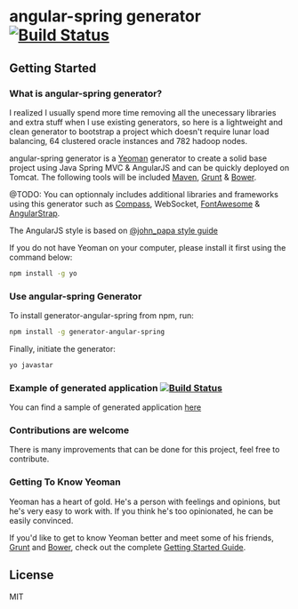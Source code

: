 # angular-spring generator [![Build Status](https://secure.travis-ci.org/madtrax/generator-angular-spring.png?branch=master)](https://travis-ci.org/madtrax/generator-angular-spring)

## Getting Started

### What is angular-spring generator?

I realized I usually spend more time removing all the unecessary libraries and extra stuff when I use existing generators, so here is a lightweight and clean generator to bootstrap a project which doesn't require lunar load balancing, 64 clustered oracle instances and 782 hadoop nodes.

angular-spring generator is a [Yeoman](http://yeoman.io) generator to create a solid base project using Java Spring MVC & AngularJS and can be quickly deployed on Tomcat. The following tools will be included [Maven](http://maven.apache.org), [Grunt](http://gruntjs.com) & [Bower](http://bower.io).

@TODO:
You can optionnaly includes additional libraries and frameworks using this generator such as [Compass](http://compass-style.org/), WebSocket, [FontAwesome](http://fortawesome.github.io/Font-Awesome/) & [AngularStrap](http://mgcrea.github.io/angular-strap/).

The AngularJS style is based on [@john_papa style guide](https://github.com/johnpapa/angularjs-styleguide)

If you do not have Yeoman on your computer, please install it first using the command below:

```bash
npm install -g yo
```

### Use angular-spring Generator

To install generator-angular-spring from npm, run:

```bash
npm install -g generator-angular-spring
```

Finally, initiate the generator:

```bash
yo javastar
```

### Example of generated application [![Build Status](https://travis-ci.org/madtrax/sample-angular-spring.svg?branch=master)](https://travis-ci.org/madtrax/sample-angular-spring)

You can find a sample of generated application [here](https://github.com/madtrax/sample-angular-spring)

### Contributions are welcome

There is many improvements that can be done for this project, feel free to contribute.

### Getting To Know Yeoman

Yeoman has a heart of gold. He's a person with feelings and opinions, but he's very easy to work with. If you think he's too opinionated, he can be easily convinced.

If you'd like to get to know Yeoman better and meet some of his friends, [Grunt](http://gruntjs.com) and [Bower](http://bower.io), check out the complete [Getting Started Guide](https://github.com/yeoman/yeoman/wiki/Getting-Started).

## License

MIT